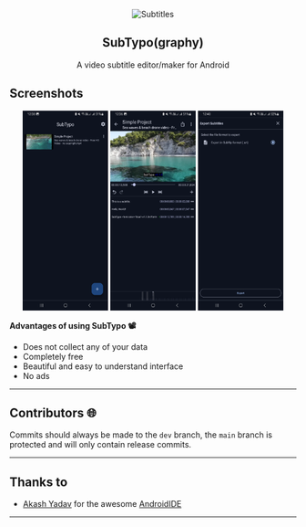 <p align="center">
  <img src="./app/src/main/res/mipmap-xxxhdpi/ic_launcher.png" alt="Subtitles" width="80" height="80"/>
</p>
<h2 align="center"><b>SubTypo(graphy)</b></h2>
<p align="center">A video subtitle editor/maker for Android</p>

## Screenshots

<p align="center">

<img width="150" height="350" src="./screenshots/screenshot1.png">
<img width="150" height="350" src="./screenshots/screenshot2.png">
<img width="150" height="350" src="./screenshots/screenshot3.png">

</p>

<b>Advantages of using SubTypo 📽</b>

* Does not collect any of your data
* Completely free
* Beautiful and easy to understand interface
* No ads

<hr/>

## Contributors 🌐

Commits should always be made to the `dev` branch, the `main` branch is protected and will only contain release commits. 

<hr/>

## Thanks to
- [Akash Yadav](https://github.com/itsaky) for the awesome [AndroidIDE](https://github.com/AndroidIDEOfficial/AndroidIDE)

<hr/>